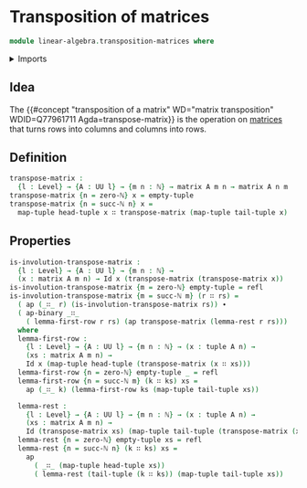 # Transposition of matrices

```agda
module linear-algebra.transposition-matrices where
```

<details><summary>Imports</summary>

```agda
open import elementary-number-theory.natural-numbers

open import foundation.action-on-identifications-binary-functions
open import foundation.action-on-identifications-functions
open import foundation.identity-types
open import foundation.universe-levels

open import linear-algebra.functoriality-tuples
open import linear-algebra.matrices
open import linear-algebra.tuples
```

</details>

## Idea

The
{{#concept "transposition of a matrix" WD="matrix transposition" WDID=Q77961711 Agda=transpose-matrix}}
is the operation on [matrices](linear-algebra.matrices.md) that turns rows into
columns and columns into rows.

## Definition

```agda
transpose-matrix :
  {l : Level} → {A : UU l} → {m n : ℕ} → matrix A m n → matrix A n m
transpose-matrix {n = zero-ℕ} x = empty-tuple
transpose-matrix {n = succ-ℕ n} x =
  map-tuple head-tuple x ∷ transpose-matrix (map-tuple tail-tuple x)
```

## Properties

```agda
is-involution-transpose-matrix :
  {l : Level} → {A : UU l} → {m n : ℕ} →
  (x : matrix A m n) → Id x (transpose-matrix (transpose-matrix x))
is-involution-transpose-matrix {m = zero-ℕ} empty-tuple = refl
is-involution-transpose-matrix {m = succ-ℕ m} (r ∷ rs) =
  ( ap (_∷_ r) (is-involution-transpose-matrix rs)) ∙
  ( ap-binary _∷_
    ( lemma-first-row r rs) (ap transpose-matrix (lemma-rest r rs)))
  where
  lemma-first-row :
    {l : Level} → {A : UU l} → {m n : ℕ} → (x : tuple A n) →
    (xs : matrix A m n) →
    Id x (map-tuple head-tuple (transpose-matrix (x ∷ xs)))
  lemma-first-row {n = zero-ℕ} empty-tuple _ = refl
  lemma-first-row {n = succ-ℕ m} (k ∷ ks) xs =
    ap (_∷_ k) (lemma-first-row ks (map-tuple tail-tuple xs))

  lemma-rest :
    {l : Level} → {A : UU l} → {m n : ℕ} → (x : tuple A n) →
    (xs : matrix A m n) →
    Id (transpose-matrix xs) (map-tuple tail-tuple (transpose-matrix (x ∷ xs)))
  lemma-rest {n = zero-ℕ} empty-tuple xs = refl
  lemma-rest {n = succ-ℕ n} (k ∷ ks) xs =
    ap
      ( _∷_ (map-tuple head-tuple xs))
      ( lemma-rest (tail-tuple (k ∷ ks)) (map-tuple tail-tuple xs))
```
